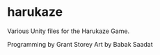 harukaze
========
Various Unity files for the Harukaze Game.

Programming by Grant Storey
Art by Babak Saadat
